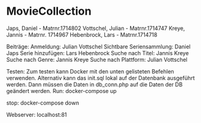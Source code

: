 # MovieCollection

Japs, Daniel - Matrnr.1714802
Vottschel, Julian - Matrnr.1714747
Kreye, Jannis - Matrnr. 1714967
Hebenbrock, Lars - Matrnr.1714718



Beiträge:
Anmeldung: Julian Vottschel
Sichtbare Seriensammlung: Daniel Japs
Serie hinzufügen: Lars Hebenbrock
Suche nach Titel: Jannis Kreye
Suche nach Genre: Jannis Kreye
Suche nach Plattform: Julian Vottschel



Testen:
Zum testen kann Docker mit den unten gelisteten Befehlen verwenden.
Alternativ kann das init.sql lokal auf der Datenbank ausgeführt werden. Dann müssen die Daten in db_conn.php auf die Daten der DB geändert werden.
Run:
docker-compose up

stop:
docker-compose down

Webserver:
localhost:81
